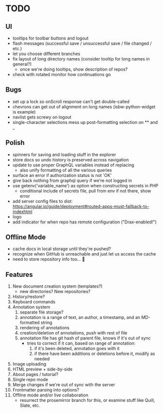 # TODO

## UI
* tooltips for toolbar buttons and logout
* flash messages (successful save / unsuccessful save / file changed / etc.)
* let you choose different branches
* fix layout of long directory names (consider tooltip for long names in general?)
  * once we're doing tooltips, show description of repos?
* check with rotated monitor how continuations go

## Bugs
* set up a lock so onScroll response can't get double-called
* chevrons can get out of alignment on long names (isbw-python-widget is example)
* navlist gets screwy on logout
* single-character selections mess up post-formatting selection on ** and _

## Polish
* spinners for saving and loading stuff in the explorer
* store docs so undo history is preserved across navigation
* update to use proper GraphQL variables instead of replacing
    - also unify formatting of all the various queries
* surface an error if authorization status is not 'OK'
* give back nothing from graphql query if we're not logged in
* use getenv('variable_name') as option when constructing secrets in PHP
    - conditional include of secrets file, pull from env if not there, show error
* add server config files to dist: https://angular.io/guide/deployment#routed-apps-must-fallback-to-indexhtml
* logo
* add indicator for when repo has remote configuration ("Drax-enabled!")

## Offline Mode
* cache docs in local storage until they're pushed? 
* recognize when GitHub is unreachable and just let us access the cache
* need to store repository info too... 😬

## Features
1. New document creation system (templates?)
    - new directories? New repositories? 
2. History/restore? 
3. Keyboard commands
3. Annotation system
    1. separate file storage?
    2. annotation is a range of text, an author, a timestamp, and an MD-formatted string
    3. rendering of annotations
    4. creation/deletion of annotations, push with rest of file
    5. annotation file has git hash of parent file, knows if it's out of sync
       - tries to correct if it can, based on range of annotation: 
         1. if it's been deleted, annotation goes with it
         2. if there have been additions or deletions before it, modify as needed
5. Image uploading
6. HTML preview + side-by-side
7. About pages / tutorial?
8. Single repo mode
9. Merge changes if we're out of sync with the server
10. Frontmatter parsing into options? 
11. Offline mode and/or live collaboration
    - resurrect the prosemirror branch for this, or examine stuff like Quill, Slate, etc.
